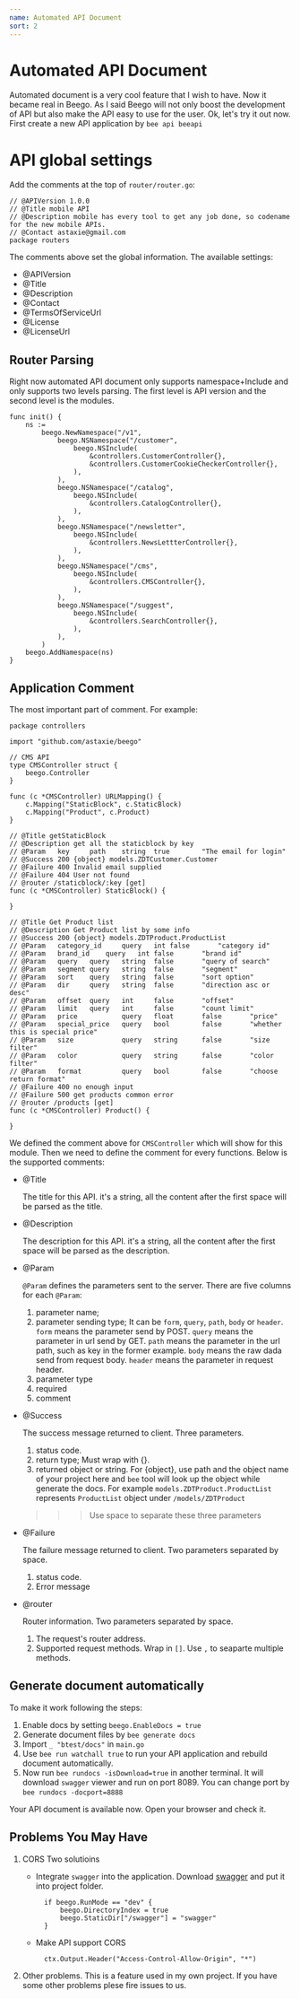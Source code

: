 ```yaml
---
name: Automated API Document
sort: 2
---
```


# Automated API Document

Automated document is a very cool feature that I wish to have. Now it became real in Beego. As I said Beego will not only boost the development of API but also make the API easy to use for the user. Ok, let's try it out now. First create a new API application by `bee api beeapi`

# API global settings

Add the comments at the top of `router/router.go`:

```
// @APIVersion 1.0.0
// @Title mobile API
// @Description mobile has every tool to get any job done, so codename for the new mobile APIs.
// @Contact astaxie@gmail.com
package routers
```

The comments above set the global information. The available settings:

- @APIVersion
- @Title
- @Description
- @Contact
- @TermsOfServiceUrl
- @License
- @LicenseUrl

## Router Parsing
Right now automated API document only supports namespace+Include and only supports two levels parsing. The first level is API version and the second level is the modules.

```
func init() {
	ns :=
		beego.NewNamespace("/v1",
			beego.NSNamespace("/customer",
				beego.NSInclude(
					&controllers.CustomerController{},
					&controllers.CustomerCookieCheckerController{},
				),
			),
			beego.NSNamespace("/catalog",
				beego.NSInclude(
					&controllers.CatalogController{},
				),
			),
			beego.NSNamespace("/newsletter",
				beego.NSInclude(
					&controllers.NewsLettterController{},
				),
			),
			beego.NSNamespace("/cms",
				beego.NSInclude(
					&controllers.CMSController{},
				),
			),
			beego.NSNamespace("/suggest",
				beego.NSInclude(
					&controllers.SearchController{},
				),
			),
		)
	beego.AddNamespace(ns)
}
```

## Application Comment
The most important part of comment. For example:

```
package controllers

import "github.com/astaxie/beego"

// CMS API
type CMSController struct {
	beego.Controller
}

func (c *CMSController) URLMapping() {
	c.Mapping("StaticBlock", c.StaticBlock)
	c.Mapping("Product", c.Product)
}

// @Title getStaticBlock
// @Description get all the staticblock by key
// @Param	key		path 	string	true		"The email for login"
// @Success 200 {object} models.ZDTCustomer.Customer
// @Failure 400 Invalid email supplied
// @Failure 404 User not found
// @router /staticblock/:key [get]
func (c *CMSController) StaticBlock() {

}

// @Title Get Product list
// @Description Get Product list by some info
// @Success 200 {object} models.ZDTProduct.ProductList
// @Param	category_id		query	int	false		"category id"
// @Param	brand_id	query	int	false		"brand id"
// @Param	query	query	string 	false		"query of search"
// @Param	segment	query	string 	false		"segment"
// @Param	sort 	query	string 	false		"sort option"
// @Param	dir 	query	string 	false		"direction asc or desc"
// @Param	offset 	query	int		false		"offset"
// @Param	limit 	query	int		false		"count limit"
// @Param	price 			query	float		false		"price"
// @Param	special_price 	query	bool		false		"whether this is special price"
// @Param	size 			query	string		false		"size filter"
// @Param	color 			query	string		false		"color filter"
// @Param	format 			query	bool		false		"choose return format"
// @Failure 400 no enough input
// @Failure 500 get products common error
// @router /products [get]
func (c *CMSController) Product() {

}
```

We defined the comment above for `CMSController` which will show for this module. Then we need to define the comment for every functions. Below is the supported comments:

- @Title

	The title for this API. it's a string, all the content after the first space will be parsed as the title.
	
- @Description

	
	The description for this API. it's a string, all the content after the first space will be parsed as the description.
	
- @Param

	`@Param` defines the parameters sent to the server. There are five columns for each `@Param`:
	1. parameter name;
	2. parameter sending type; It can be `form`, `query`, `path`, `body` or `header`. `form` means the parameter send by POST. `query` means the parameter in url send by GET. `path` means the parameter in the url path, such as key in the former example. `body` means the raw dada send from request body. `header` means the parameter in request header.
	3. parameter type
	4. required
	5. comment
	
- @Success

	The success message returned to client. Three parameters.
	1. status code.
	2. return type; Must wrap with {}.
	3. returned object or string. For {object}, use path and the object name of your project here and `bee` tool will look up the object while generate the docs. For example `models.ZDTProduct.ProductList` represents `ProductList` object under `/models/ZDTProduct`
	
	>>> Use space to separate these three parameters
	
- @Failure

	The failure message returned to client. Two parameters separated by space.
	1. status code.
	2. Error message
	
- @router

	Router information. Two parameters separated by space.
	1. The request's router address.
	2. Supported request methods. Wrap in `[]`. Use `,` to seaparte multiple methods.

## Generate document automatically

To make it work following the steps:
1. Enable docs by setting `beego.EnableDocs = true`
2. Generate document files by `bee generate docs`
3. Import `_ "btest/docs"` in `main.go`
4. Use `bee run watchall true` to run your API application and rebuild document automatically. 
5. Now run `bee rundocs -isDownload=true` in another terminal. It will download `swagger` viewer and run on port 8089. You can change port by `bee rundocs -docport=8888`

Your API document is available now. Open your browser and check it.

## Problems You May Have
1. CORS
	Two solutioins
	- Integrate `swagger` into the application. Download [swagger](https://github.com/beego/swagger/releases) and put it into project folder.
	
			if beego.RunMode == "dev" {
				beego.DirectoryIndex = true
				beego.StaticDir["/swagger"] = "swagger"
			}		
	- Make API support CORS
	
			ctx.Output.Header("Access-Control-Allow-Origin", "*")
			
2. Other problems. This is a feature used in my own project. If you have some other problems plese fire issues to us.